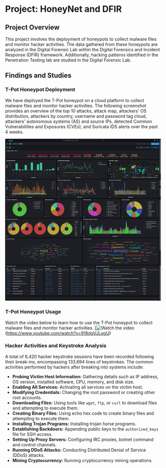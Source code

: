 # Project: HoneyNet and DFIR

## Project Overview
This project involves the deployment of honeypots to collect malware files and monitor hacker activities. The data gathered from these honeypots are analyzed in the Digital Forensic Lab within the Digital Forensics and Incident Response (DFIR) framework. Additionally, hacking patterns identified in the Penetration Testing lab are studied in the Digital Forensic Lab.

## Findings and Studies

### T-Pot Honeypot Deployment

We have deployed the T-Pot honeypot on a cloud platform to collect malware files and monitor hacker activities. The following screenshot provides an overview of the top 10 attacks, attack map, attackers' OS distribution, attackers by country, username and password tag cloud, attackers' autonomous systems (AS) and source IPs, detected Common Vulnerabilities and Exposures (CVEs), and Suricata IDS alerts over the past 4 weeks.

<div align="left">
    <img src="./T-pot.jpg" alt="TPot" width="1000">
</div>

### T-Pot Honeypot Usage

Watch the video below to learn how to use the T-Pot honeypot to collect malware files and monitor hacker activities.
[![Watch the video](https://img.youtube.com/vi/918dgVJLqgU/0.jpg)(https://www.youtube.com/watch?v=918dgVJLqgU)

### Hacker Activities and Keystroke Analysis

A total of 6,420 hacker keystroke sessions have been recorded following their break-ins, encompassing 133,694 lines of keystrokes. The common activities performed by hackers after breaking into systems include:

- **Probing Victim Host Information:** Gathering details such as IP address, OS version, installed software, CPU, memory, and disk size.
- **Enabling All Services:** Activating all services on the victim host.
- **Modifying Credentials:** Changing the root password or creating other root accounts.
- **Downloading Files:** Using tools like `wget`, `ftp`, or `curl` to download files and attempting to execute them.
- **Creating Binary Files:** Using echo hex code to create binary files and attempting to execute them.
- **Installing Trojan Programs:** Installing trojan horse programs.
- **Establishing Backdoors:** Appending public keys to the `authorized_keys` file for SSH access.
- **Setting Up Proxy Servers:** Configuring IRC proxies, botnet command and control channels.
- **Running DDoS Attacks:** Conducting Distributed Denial of Service (DDoS) attacks.
- **Mining Cryptocurrency:** Running cryptocurrency mining operations.

